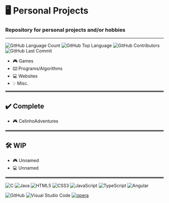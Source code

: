 # 🖥️ Personal Projects
### Repository for personal projects and/or hobbies
-----------
<img alt="GitHub Language Count" src="https://img.shields.io/github/languages/count/bpsoraggi/Projetos-Pessoais" /> <img alt="GitHub Top Language" src="https://img.shields.io/github/languages/top/bpsoraggi/Projetos-Pessoais" /> <img alt="GitHub Contributors" src="https://img.shields.io/github/contributors/bpsoraggi/Projetos-Pessoais" /> <img alt="GitHub Last Commit" src="https://img.shields.io/github/last-commit/bpsoraggi/Projetos-Pessoais" /> <img alt="" src="https://img.shields.io/github/repo-size/bpsoraggi/Projetos-Pessoais" />

- 🎮 Games
- ⌨️ Programs/Algorithms
- 💻 Websites
- 💡 Misc.
<hr style="border:2px solid gray">

## ✔️ Complete
- 🎮 CelinhoAdventures
<hr style="border:2px solid gray">

## 🛠️ WIP
- 🎮 Unnamed
- 💻 Unnamed
<hr style="border:2px solid gray">

![C](https://img.shields.io/badge/c-%2300599C.svg?style=for-the-badge&logo=c&logoColor=white) ![Java](https://img.shields.io/badge/java-%23ED8B00.svg?style=for-the-badge&logo=openjdk&logoColor=white) ![HTML5](https://img.shields.io/badge/html5-%23E34F26.svg?style=for-the-badge&logo=html5&logoColor=white) ![CSS3](https://img.shields.io/badge/css3-%231572B6.svg?style=for-the-badge&logo=css3&logoColor=white) ![JavaScript](https://img.shields.io/badge/javascript-%23323330.svg?style=for-the-badge&logo=javascript&logoColor=%23F7DF1E) ![TypeScript](https://img.shields.io/badge/typescript-%23007ACC.svg?style=for-the-badge&logo=typescript&logoColor=white) ![Angular](https://img.shields.io/badge/angular-%23DD0031.svg?style=for-the-badge&logo=angular&logoColor=white)
 
![GitHub](https://img.shields.io/badge/github-%23121011.svg?style=for-the-badge&logo=github&logoColor=white) ![Visual Studio Code](https://img.shields.io/badge/Visual%20Studio%20Code-0078d7.svg?style=for-the-badge&logo=visual-studio-code&logoColor=white) <a href='https://github.com/shivamkapasia0' target="_blank"><img alt='opera' src='https://img.shields.io/badge/gamemaker-100000?style=for-the-badge&logo=opera&logoColor=white&labelColor=0081A5&color=0081A5'/>
